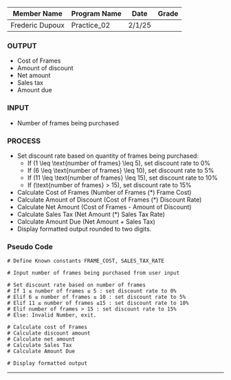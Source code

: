 | **Member Name** | **Program Name** | **Date** | **Grade** |
|-----------------|------------------|----------|-----------|
| Frederic Dupoux | Practice_02             | 2/1/25   |           |

### OUTPUT
- Cost of Frames
- Amount of discount
- Net amount
- Sales tax
- Amount due

### INPUT
- Number of frames being purchased

### PROCESS
- Set discount rate based on quantity of frames being purchased:
  - If \(1 \leq \text{number of frames} \leq 5\), set discount rate to 0%
  - If \(6 \leq \text{number of frames} \leq 10\), set discount rate to 5%
  - If \(11 \leq \text{number of frames} \leq 15\), set discount rate to 10%
  - If \(\text{number of frames} > 15\), set discount rate to 15%
- Calculate Cost of Frames (Number of Frames \(*\) Frame Cost)
- Calculate Amount of Discount (Cost of Frames \(*\) Discount Rate)
- Calculate Net Amount (Cost of Frames - Amount of Discount)
- Calculate Sales Tax (Net Amount \(*\) Sales Tax Rate)
- Calculate Amount Due (Net Amount + Sales Tax)
- Display formatted output rounded to two digits.

### Pseudo Code

```plaintext
# Define Known constants FRAME_COST, SALES_TAX_RATE

# Input number of frames being purchased from user input

# Set discount rate based on number of frames
# If 1 ≤ number of frames ≤ 5 : set discount rate to 0%
# Elif 6 ≤ number of frames ≤ 10 : set discount rate to 5%
# Elif 11 ≤ number of frames ≤15 : set discount rate to 10%
# Elif number of frames > 15 : set discount rate to 15%
# Else: Invalid Number, exit.

# Calculate cost of Frames
# Calculate discount amount
# Calculate net amount
# Calculate Sales Tax
# Calculate Amount Due

# Display formatted output
```

---